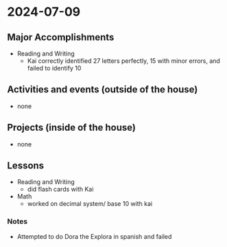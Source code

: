 # 2024-07-09

## Major Accomplishments
* Reading and Writing
    * Kai correctly identified 27 letters perfectly, 15 with minor errors, and failed to identify 10 

## Activities and events (outside of the house)
* none

## Projects (inside of the house)
* none

## Lessons
* Reading and Writing
    * did flash cards with Kai 
* Math
    * worked on decimal system/ base 10 with kai

### Notes
* Attempted to do Dora the Explora in spanish and failed





